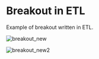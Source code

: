 # Breakout in ETL

Example of breakout written in ETL.

![breakout_new](https://github.com/user-attachments/assets/f0bf59af-3776-414d-943f-2ce5cc06ae3f)

![breakout_new2](https://github.com/user-attachments/assets/de1037b7-916e-42bf-8153-8675b7661454)

